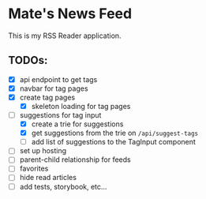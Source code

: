 # Mate's News Feed

This is my RSS Reader application.

## TODOs:

- [x] api endpoint to get tags
- [x] navbar for tag pages
- [x] create tag pages
  - [x] skeleton loading for tag pages
- [ ] suggestions for tag input
  - [x] create a trie for suggestions
  - [x] get suggestions from the trie on `/api/suggest-tags`
  - [ ] add list of suggestions to the TagInput component
- [ ] set up hosting
- [ ] parent-child relationship for feeds
- [ ] favorites
- [ ] hide read articles
- [ ] add tests, storybook, etc...
